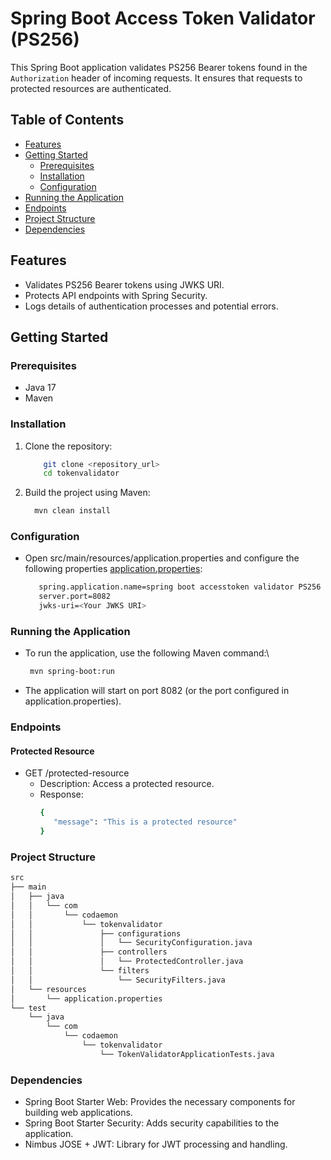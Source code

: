 # Spring Boot Access Token Validator (PS256)

This Spring Boot application validates PS256 Bearer tokens found in the `Authorization` header of incoming requests. It ensures that requests to protected resources are authenticated.

## Table of Contents

- [Features](#features)
- [Getting Started](#getting-started)
    - [Prerequisites](#prerequisites)
    - [Installation](#installation)
    - [Configuration](#configuration)
- [Running the Application](#running-the-application)
- [Endpoints](#endpoints)
- [Project Structure](#project-structure)
- [Dependencies](#dependencies)

## Features

- Validates PS256 Bearer tokens using JWKS URI.
- Protects API endpoints with Spring Security.
- Logs details of authentication processes and potential errors.

## Getting Started

### Prerequisites

- Java 17
- Maven

### Installation

1. Clone the repository:
   ```sh
       git clone <repository_url>
       cd tokenvalidator
   ```
2. Build the project using Maven:
    ```bash 
      mvn clean install
    ```

### Configuration
- Open src/main/resources/application.properties and configure the following properties [application.properties](src%2Fmain%2Fresources%2Fapplication.properties):
   ```bash
      spring.application.name=spring boot accesstoken validator PS256
      server.port=8082
      jwks-uri=<Your JWKS URI>
   ```
   
### Running the Application
 - To run the application, use the following Maven command:\
   ```bash
    mvn spring-boot:run
   ```
 - The application will start on port 8082 (or the port configured in application.properties).


### Endpoints
#### Protected Resource
 - GET /protected-resource
   - Description: Access a protected resource.
   - Response:
     ```bash
     {
        "message": "This is a protected resource"
     }
     ```

### Project Structure
```bash
src
├── main
│   ├── java
│   │   └── com
│   │       └── codaemon
│   │           └── tokenvalidator
│   │               ├── configurations
│   │               │   └── SecurityConfiguration.java
│   │               ├── controllers
│   │               │   └── ProtectedController.java
│   │               └── filters
│   │                   └── SecurityFilters.java
│   └── resources
│       └── application.properties
└── test
    └── java
        └── com
            └── codaemon
                └── tokenvalidator
                    └── TokenValidatorApplicationTests.java

```
   
### Dependencies
 - Spring Boot Starter Web: Provides the necessary components for building web applications. 
 - Spring Boot Starter Security: Adds security capabilities to the application. 
 - Nimbus JOSE + JWT: Library for JWT processing and handling.

